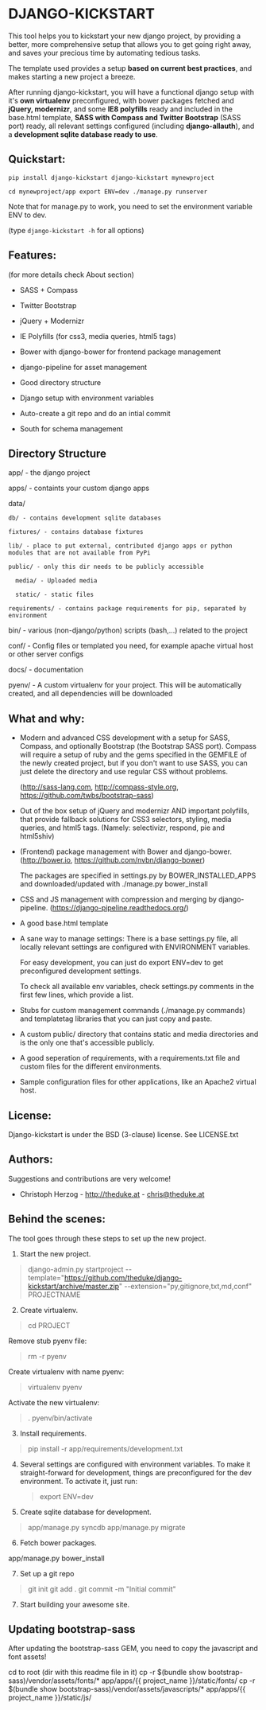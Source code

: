 DJANGO-KICKSTART
================

This tool helps you to kickstart your new django project,
by providing a better, more comprehensive setup that allows you to get
going right away, and saves your precious time by automating tedious tasks.

The template used provides a setup **based on current best practices**, and makes
starting a new project a breeze.

After running django-kickstart, you will have a functional django setup with it's
**own virtualenv** preconfigured, with bower packages fetched and **jQuery, modernizr**,
and some **IE8 polyfills** ready and included in the base.html template,
**SASS with Compass and Twitter Bootstrap** (SASS port) ready,
 all relevant settings configured (including **django-allauth**), and a **development sqlite database ready to use**.


Quickstart:
-----------

`pip install django-kickstart
django-kickstart mynewproject`

`cd mynewproject/app
export ENV=dev
./manage.py runserver`

Note that for manage.py to work, you need to set the environment variable ENV
to dev.

(type `django-kickstart -h` for all options)


Features:
--------

(for more details check About section)

* SASS + Compass
* Twitter Bootstrap
* jQuery + Modernizr
* IE Polyfills (for css3, media queries, html5 tags)

* Bower with django-bower for frontend package management
* django-pipeline for asset management
* Good directory structure
* Django setup with environment variables

* Auto-create a git repo and do an intial commit
* South for schema management


Directory Structure
-------------------

app/ - the django project

  apps/ - containts your custom django apps

  data/

    db/ - contains development sqlite databases

    fixtures/ - contains database fixtures

    lib/ - place to put external, contributed django apps or python modules that are not available from PyPi

    public/ - only this dir needs to be publicly accessible

      media/ - Uploaded media

      static/ - static files

    requirements/ - contains package requirements for pip, separated by environment

bin/ - various (non-django/python) scripts (bash,...) related to the project

conf/ - Config files or templated you need, for example apache virtual host or other server configs

docs/ - documentation

pyenv/ - A custom virtualenv for your project. This will be automatically
         created, and all dependencies will be downloaded


What and why:
-------------

*  Modern and advanced CSS development with a setup for SASS, Compass, and
   optionally Bootstrap (the Bootstrap SASS port).
   Compass will require a setup of ruby and the gems specified in the GEMFILE
   of the newly created project, but if you don't want to use SASS, you
   can just delete the directory and use regular CSS without problems.

   (http://sass-lang.com, http://compass-style.org, https://github.com/twbs/bootstrap-sass)

* Out of the box setup of jQuery and modernizr AND important polyfills,
   that provide fallback solutions for CSS3 selectors, styling, media queries,
   and html5 tags. (Namely: selectivizr, respond, pie and html5shiv)

* (Frontend) package management with Bower and django-bower.
   (http://bower.io, https://github.com/nvbn/django-bower)

   The packages are specified in settings.py by BOWER_INSTALLED_APPS and
   downloaded/updated with ./manage.py bower_install

* CSS and JS management with compression and merging by django-pipeline.
   (https://django-pipeline.readthedocs.org/‎)

* A good base.html template

* A sane way to manage settings:
   There is a base settings.py file, all locally relevant settings are
   configured with ENVIRONMENT variables.

   For easy development, you can just do export ENV=dev to get preconfigured
   development settings.

   To check all available env variables, check settings.py comments in the
   first few lines, which provide a list.

* Stubs for custom management commands (./manage.py commands) and
   templatetag libraries that you can just copy and paste.

* A custom public/ directory that contains static and media directories and is
   the only one that's accessible publicly.

* A good seperation of requirements, with a requirements.txt file and
   custom files for the different environments.

* Sample configuration files for other applications, like an Apache2 virtual
   host.


License:
--------

Django-kickstart is under the BSD (3-clause) license.
See LICENSE.txt


Authors:
--------

Suggestions and contributions are very welcome!

* Christoph Herzog - http://theduke.at - chris@theduke.at


Behind the scenes:
------------------

The tool goes through these steps to set up the new project.

1. Start the new project.

> django-admin.py startproject --template="https://github.com/theduke/django-kickstart/archive/master.zip" --extension="py,gitignore,txt,md,conf" PROJECTNAME

2. Create virtualenv.

> cd PROJECT

Remove stub pyenv file:
> rm -r pyenv

Create virtualenv with name pyenv:
> virtualenv pyenv

Activate the new virtualenv:
> . pyenv/bin/activate

3. Install requirements.

> pip install -r app/requirements/development.txt

4. Several settings are configured with environment variables.
   To make it straight-forward for development, things are preconfigured
   for the dev environment. To activate it, just run:

   > export ENV=dev


5. Create sqlite database for development.

> app/manage.py syncdb
> app/manage.py migrate

6. Fetch bower packages.

app/manage.py bower_install

7. Set up a git repo

> git init
> git add .
> git commit -m "Initial commit"

7. Start building your awesome site.


Updating bootstrap-sass
-----------------------

After updating the bootstrap-sass GEM, you need to copy the
javascript and font assets!

cd to root (dir with this readme file in it)
cp -r $(bundle show bootstrap-sass)/vendor/assets/fonts/* app/apps/{{ project_name }}/static/fonts/
cp -r $(bundle show bootstrap-sass)/vendor/assets/javascripts/* app/apps/{{ project_name }}/static/js/
